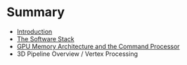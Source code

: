 # Summary

* [Introduction](README.md)
* [The Software Stack](chapter1-software-stack.md)
* [GPU Memory Architecture and the Command Processor](chapter2-gpu-architecture.md)
* 3D Pipeline Overview / Vertex Processing

